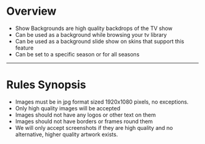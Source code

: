 # **Overview**

- Show Backgrounds are high quality backdrops of the TV show
- Can be used as a background while browsing your tv library
- Can be used as a background slide show on skins that support this feature
- Can be set to a specific season or for all seasons

---

# **Rules Synopsis**

- Images must be in jpg format sized 1920x1080 pixels, no exceptions.
- Only high quality images will be accepted
- Images should not have any logos or other text on them
- Images should not have borders or frames round them
- We will only accept screenshots if they are high quality and no alternative, higher quality artwork exists.
